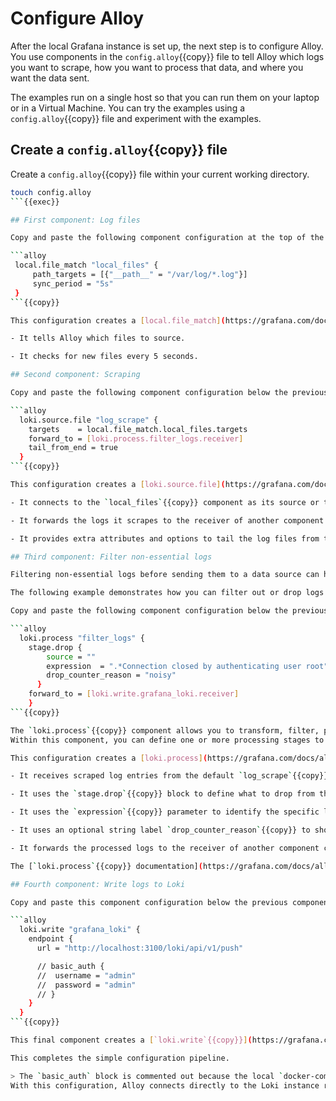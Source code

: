 # Configure Alloy

After the local Grafana instance is set up, the next step is to configure Alloy.
You use components in the `config.alloy`{{copy}} file to tell Alloy which logs you want to scrape, how you want to process that data, and where you want the data sent.

The examples run on a single host so that you can run them on your laptop or in a Virtual Machine.
You can try the examples using a `config.alloy`{{copy}} file and experiment with the examples.

## Create a `config.alloy`{{copy}} file

Create a `config.alloy`{{copy}} file within your current working directory.

```bash
touch config.alloy
```{{exec}}

## First component: Log files

Copy and paste the following component configuration at the top of the file.

```alloy
 local.file_match "local_files" {
     path_targets = [{"__path__" = "/var/log/*.log"}]
     sync_period = "5s"
 }
```{{copy}}

This configuration creates a [local.file_match](https://grafana.com/docs/alloy/latest/reference/components/local/local.file_match/) component named `local_files`{{copy}} which does the following:

- It tells Alloy which files to source.

- It checks for new files every 5 seconds.

## Second component: Scraping

Copy and paste the following component configuration below the previous component in your `config.alloy`{{copy}} file:

```alloy
  loki.source.file "log_scrape" {
    targets    = local.file_match.local_files.targets
    forward_to = [loki.process.filter_logs.receiver]
    tail_from_end = true
  }
```{{copy}}

This configuration creates a [loki.source.file](https://grafana.com/docs/alloy/latest/reference/components/loki/loki.source.file/) component named `log_scrape`{{copy}} which does the following:

- It connects to the `local_files`{{copy}} component as its source or target.

- It forwards the logs it scrapes to the receiver of another component called `filter_logs`{{copy}}.

- It provides extra attributes and options to tail the log files from the end so you don’t ingest the entire log file history.

## Third component: Filter non-essential logs

Filtering non-essential logs before sending them to a data source can help you manage log volumes to reduce costs.

The following example demonstrates how you can filter out or drop logs before sending them to Loki.

Copy and paste the following component configuration below the previous component in your `config.alloy`{{copy}} file:

```alloy
  loki.process "filter_logs" {
    stage.drop {
        source = ""
        expression  = ".*Connection closed by authenticating user root"
        drop_counter_reason = "noisy"
      }
    forward_to = [loki.write.grafana_loki.receiver]
    }
```{{copy}}

The `loki.process`{{copy}} component allows you to transform, filter, parse, and enrich log data.
Within this component, you can define one or more processing stages to specify how you would like to process log entries before they’re stored or forwarded.

This configuration creates a [loki.process](https://grafana.com/docs/alloy/latest/reference/components/loki/loki.process/) component named `filter_logs`{{copy}} which does the following:

- It receives scraped log entries from the default `log_scrape`{{copy}} component.

- It uses the `stage.drop`{{copy}} block to define what to drop from the scraped logs.

- It uses the `expression`{{copy}} parameter to identify the specific log entries to drop.

- It uses an optional string label `drop_counter_reason`{{copy}} to show the reason for dropping the log entries.

- It forwards the processed logs to the receiver of another component called `grafana_loki`{{copy}}.

The [`loki.process`{{copy}} documentation](https://grafana.com/docs/alloy/latest/reference/components/loki/loki.process/) provides more comprehensive information on processing logs.

## Fourth component: Write logs to Loki

Copy and paste this component configuration below the previous component in your `config.alloy`{{copy}} file.

```alloy
  loki.write "grafana_loki" {
    endpoint {
      url = "http://localhost:3100/loki/api/v1/push"

      // basic_auth {
      //  username = "admin"
      //  password = "admin"
      // }
    }
  }
```{{copy}}

This final component creates a [`loki.write`{{copy}}](https://grafana.com/docs/alloy/latest/reference/components/loki/loki.write/) component named `grafana_loki`{{copy}} that points to `http://localhost:3100/loki/api/v1/push`{{copy}}.

This completes the simple configuration pipeline.

> The `basic_auth` block is commented out because the local `docker-compose` stack doesn't require it. It's included in this example to show how you can configure authorization for other environments. For further authorization options, refer to the [`loki.write`](https://grafana.com/docs/alloy/latest/reference/components/loki/loki.write/) component reference.
With this configuration, Alloy connects directly to the Loki instance running in the Docker container.
